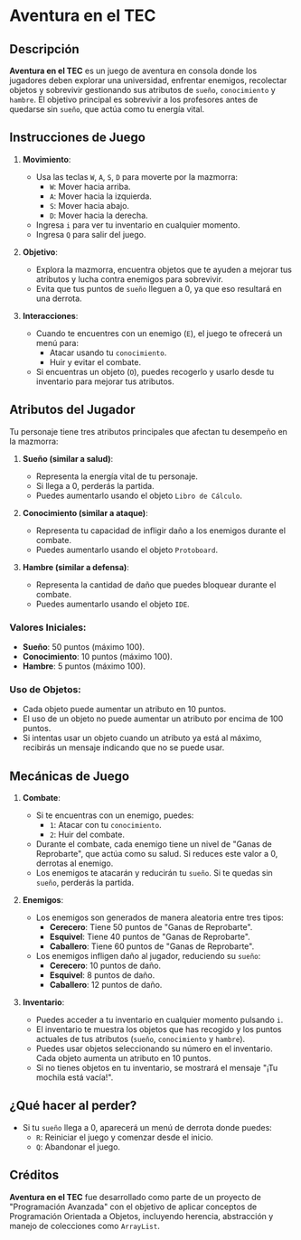 # Aventura en el TEC


## Descripción

**Aventura en el TEC** es un juego de aventura en consola donde los jugadores deben explorar una universidad, enfrentar enemigos, recolectar objetos y sobrevivir gestionando sus atributos de `sueño`, `conocimiento` y `hambre`. El objetivo principal es sobrevivir a los profesores antes de quedarse sin `sueño`, que actúa como tu energía vital.

## Instrucciones de Juego

1. **Movimiento**:
   - Usa las teclas `W`, `A`, `S`, `D` para moverte por la mazmorra:
     - `W`: Mover hacia arriba.
     - `A`: Mover hacia la izquierda.
     - `S`: Mover hacia abajo.
     - `D`: Mover hacia la derecha.
   - Ingresa `i` para ver tu inventario en cualquier momento.
   - Ingresa `Q` para salir del juego.

2. **Objetivo**:
   - Explora la mazmorra, encuentra objetos que te ayuden a mejorar tus atributos y lucha contra enemigos para sobrevivir.
   - Evita que tus puntos de `sueño` lleguen a 0, ya que eso resultará en una derrota.

3. **Interacciones**:
   - Cuando te encuentres con un enemigo (`E`), el juego te ofrecerá un menú para:
     - Atacar usando tu `conocimiento`.
     - Huir y evitar el combate.
   - Si encuentras un objeto (`O`), puedes recogerlo y usarlo desde tu inventario para mejorar tus atributos.

## Atributos del Jugador

Tu personaje tiene tres atributos principales que afectan tu desempeño en la mazmorra:

1. **Sueño (similar a salud)**:
   - Representa la energía vital de tu personaje.
   - Si llega a 0, perderás la partida.
   - Puedes aumentarlo usando el objeto `Libro de Cálculo`.

2. **Conocimiento (similar a ataque)**:
   - Representa tu capacidad de infligir daño a los enemigos durante el combate.
   - Puedes aumentarlo usando el objeto `Protoboard`.

3. **Hambre (similar a defensa)**:
   - Representa la cantidad de daño que puedes bloquear durante el combate.
   - Puedes aumentarlo usando el objeto `IDE`.

### Valores Iniciales:
- **Sueño**: 50 puntos (máximo 100).
- **Conocimiento**: 10 puntos (máximo 100).
- **Hambre**: 5 puntos (máximo 100).

### Uso de Objetos:
- Cada objeto puede aumentar un atributo en 10 puntos.
- El uso de un objeto no puede aumentar un atributo por encima de 100 puntos.
- Si intentas usar un objeto cuando un atributo ya está al máximo, recibirás un mensaje indicando que no se puede usar.

## Mecánicas de Juego

1. **Combate**:
   - Si te encuentras con un enemigo, puedes:
     - `1`: Atacar con tu `conocimiento`.
     - `2`: Huir del combate.
   - Durante el combate, cada enemigo tiene un nivel de "Ganas de Reprobarte", que actúa como su salud. Si reduces este valor a 0, derrotas al enemigo.
   - Los enemigos te atacarán y reducirán tu `sueño`. Si te quedas sin `sueño`, perderás la partida.

2. **Enemigos**:
   - Los enemigos son generados de manera aleatoria entre tres tipos:
     - **Cerecero**: Tiene 50 puntos de "Ganas de Reprobarte".
     - **Esquivel**: Tiene 40 puntos de "Ganas de Reprobarte".
     - **Caballero**: Tiene 60 puntos de "Ganas de Reprobarte".
   - Los enemigos infligen daño al jugador, reduciendo su `sueño`:
     - **Cerecero**: 10 puntos de daño.
     - **Esquivel**: 8 puntos de daño.
     - **Caballero**: 12 puntos de daño.

3. **Inventario**:
   - Puedes acceder a tu inventario en cualquier momento pulsando `i`.
   - El inventario te muestra los objetos que has recogido y los puntos actuales de tus atributos (`sueño`, `conocimiento` y `hambre`).
   - Puedes usar objetos seleccionando su número en el inventario. Cada objeto aumenta un atributo en 10 puntos.
   - Si no tienes objetos en tu inventario, se mostrará el mensaje "¡Tu mochila está vacía!".

## ¿Qué hacer al perder?

- Si tu `sueño` llega a 0, aparecerá un menú de derrota donde puedes:
  - `R`: Reiniciar el juego y comenzar desde el inicio.
  - `Q`: Abandonar el juego.

## Créditos

**Aventura en el TEC** fue desarrollado como parte de un proyecto de "Programación Avanzada" con el objetivo de aplicar conceptos de Programación Orientada a Objetos, incluyendo herencia, abstracción y manejo de colecciones como `ArrayList`.
